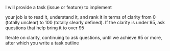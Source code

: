 I will provide a task (issue or feature) to implement

your job is to read it, understand it, and rank it in terms of clarity from 0 (totally unclear) to 100 (totally clearly defined). If the clarity is under 95, ask questions that help bring it to over 95

Iterate on clarity, continuing to ask questions, until we achieve 95 or more, after which you write a task outline